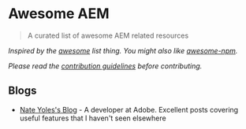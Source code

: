 # Awesome AEM

> A curated list of awesome AEM related resources

*Inspired by the [awesome](https://github.com/sindresorhus/awesome) list thing. You might also like [awesome-npm](https://github.com/sindresorhus/awesome-npm).*

*Please read the [contribution guidelines](contributing.md) before contributing.*

## Blogs

- [Nate Yoles's Blog](http://www.nateyolles.com/blog) - A developer at Adobe. Excellent posts covering useful features that I haven't seen elsewhere
